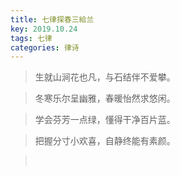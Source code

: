 ```yaml
---
title: 七律探春三給兰
key: 2019.10.24
tags: 七律
categories: 律诗
---
```


<blockquote class="blockquote-center">生就山涧花也凡，与石结伴不爱攀。
</blockquote>
<blockquote class="blockquote-center">冬寒乐尔呈幽雅，春暖怡然求悠闲。
</blockquote>
<blockquote class="blockquote-center">学会芬芳一点绿，懂得干净百片蓝。
</blockquote>
<blockquote class="blockquote-center">把握分寸小欢喜，自静终能有素颜。
</blockquote>
<blockquote class="blockquote-center"></br>
</blockquote>
